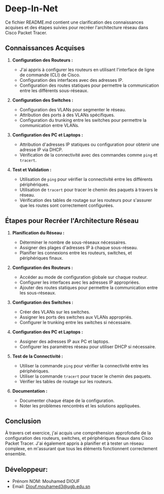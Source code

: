 # Deep-In-Net

Ce fichier README.md contient une clarification des connaissances acquises et des étapes suivies pour recréer l'architecture réseau dans Cisco Packet Tracer.

## Connaissances Acquises

1. **Configuration des Routeurs :**
   - J'ai appris à configurer les routeurs en utilisant l'interface de ligne de commande (CLI) de Cisco.
   - Configuration des interfaces avec des adresses IP.
   - Configuration des routes statiques pour permettre la communication entre les différents sous-réseaux.

2. **Configuration des Switches :**
   - Configuration des VLANs pour segmenter le réseau.
   - Attribution des ports à des VLANs spécifiques.
   - Configuration du trunking entre les switches pour permettre la communication entre VLANs.

3. **Configuration des PC et Laptops :**
   - Attribution d'adresses IP statiques ou configuration pour obtenir une adresse IP via DHCP.
   - Vérification de la connectivité avec des commandes comme `ping` et `tracert`.

4. **Test et Validation :**
   - Utilisation de `ping` pour vérifier la connectivité entre les différents périphériques.
   - Utilisation de `tracert` pour tracer le chemin des paquets à travers le réseau.
   - Vérification des tables de routage sur les routeurs pour s'assurer que les routes sont correctement configurées.

## Étapes pour Recréer l'Architecture Réseau

1. **Planification du Réseau :**
   - Déterminer le nombre de sous-réseaux nécessaires.
   - Assigner des plages d'adresses IP à chaque sous-réseau.
   - Planifier les connexions entre les routeurs, switches, et périphériques finaux.

2. **Configuration des Routeurs :**
   - Accéder au mode de configuration globale sur chaque routeur.
   - Configurer les interfaces avec les adresses IP appropriées.
   - Ajouter des routes statiques pour permettre la communication entre les sous-réseaux.

3. **Configuration des Switches :**
   - Créer des VLANs sur les switches.
   - Assigner les ports des switches aux VLANs appropriés.
   - Configurer le trunking entre les switches si nécessaire.

4. **Configuration des PC et Laptops :**
   - Assigner des adresses IP aux PC et laptops.
   - Configurer les paramètres réseau pour utiliser DHCP si nécessaire.

5. **Test de la Connectivité :**
   - Utiliser la commande `ping` pour vérifier la connectivité entre les périphériques.
   - Utiliser la commande `tracert` pour tracer le chemin des paquets.
   - Vérifier les tables de routage sur les routeurs.

6. **Documentation :**
   - Documenter chaque étape de la configuration.
   - Noter les problèmes rencontrés et les solutions appliquées.

## Conclusion

À travers cet exercice, j'ai acquis une compréhension approfondie de la configuration des routeurs, switches, et périphériques finaux dans Cisco Packet Tracer. J'ai également appris à planifier et à tester un réseau complexe, en m'assurant que tous les éléments fonctionnent correctement ensemble.

## Développeur:
- Prénom NOM: Mouhamed DIOUF
- Email: Diouf.mouhamed3@ugb.edu.sn
